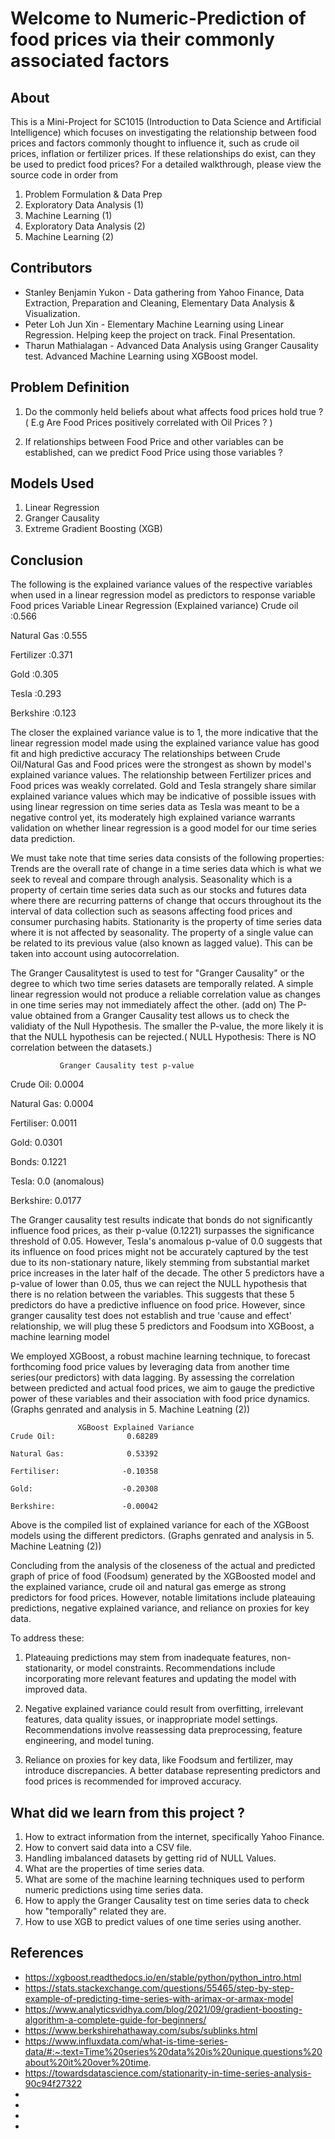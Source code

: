 # Welcome to Numeric-Prediction of food prices via their commonly associated factors

## About

This is a Mini-Project for SC1015 (Introduction to Data Science and Artificial Intelligence) which focuses on investigating the relationship between food prices and factors commonly thought to influence it, such as crude oil prices, inflation or fertilizer prices. If these relationships do exist, can they be used to predict food prices? 
For a detailed walkthrough, please view the source code in order from 

1. Problem Formulation & Data Prep
2. Exploratory Data Analysis (1)
3. Machine Learning (1)
4. Exploratory Data Analysis (2)
5. Machine Learning (2)

## Contributors
- Stanley Benjamin Yukon - Data gathering from Yahoo Finance, Data Extraction, Preparation and Cleaning, Elementary Data Analysis & Visualization.
- Peter Loh Jun Xin  - Elementary Machine Learning using Linear Regression. Helping keep the project on track. Final Presentation.
-  Tharun Mathialagan - Advanced Data Analysis using Granger Causality test. Advanced Machine Learning using XGBoost model.

## Problem Definition
1. Do the commonly held beliefs about what affects food prices hold true ? ( E.g Are Food Prices positively correlated with Oil Prices ? )
  
2. If relationships between Food Price and other variables can be established, can we predict Food Price using those variables ?

## Models Used
1. Linear Regression
2. Granger Causality
3. Extreme Gradient Boosting (XGB)

## Conclusion 

The following is the explained variance values of the respective variables when used in a linear regression model as predictors to response variable Food prices 
Variable      Linear Regression (Explained variance)
Crude oil    :0.566       

Natural Gas  :0.555

Fertilizer   :0.371

Gold         :0.305

Tesla        :0.293

Berkshire    :0.123

The closer the explained variance value is to 1, the more indicative that the linear regression model made using the explained variance value has good fit and high predictive accuracy
The relationships between Crude Oil/Natural Gas and Food prices were the strongest as shown by model's explained variance values.
The relationship between Fertilizer prices and Food prices was weakly correlated.
Gold and Tesla strangely share similar explained variance values which may be indicative of possible issues with using linear regression on time series data as Tesla was meant to be a negative control yet, its moderately high explained variance warrants validation on whether linear regression is a good model for our time series data prediction.

We must take note that time series data consists of the following properties:
Trends are the overall rate of change in a time series data which is what we seek to reveal and compare through analysis.
Seasonality which is a property of certain time series data such as our stocks and futures data where there are recurring patterns of change that occurs throughout its the interval of data collection such as seasons affecting food prices and consumer purchasing habits.
Stationarity is the property of time series data where it is not affected by seasonality.
The property of a single value can be related to its previous value (also known as lagged value). This can be taken into account using autocorrelation.


The Granger Causalitytest is used to test for "Granger Causality" or the degree to which two time series datasets are temporally related.
A simple linear regression would not produce a reliable correlation value as changes in one time series may not immediately affect the other. (add on) The P-value obtained from a Granger Causality test allows us to check the validiaty of the Null Hypothesis. The smaller the P-value, the more likely it is that the NULL hypothesis can be rejected.( NULL Hypothesis: There is NO correlation between the datasets.)

               Granger Causality test p-value
Crude Oil:                0.0004

Natural Gas:              0.0004

Fertiliser:               0.0011

Gold:                     0.0301

Bonds:                    0.1221

Tesla:                    0.0 (anomalous)

Berkshire:                0.0177


The Granger causality test results indicate that bonds do not significantly influence food prices, as their p-value (0.1221) surpasses the significance threshold of 0.05. However, Tesla's anomalous p-value of 0.0 suggests that its influence on food prices might not be accurately captured by the test due to its non-stationary nature, likely stemming from substantial market price increases in the later half of the decade.
The other 5 predictors have a p-value of lower than 0.05, thus we can reject the NULL hypothesis that there is no relation between the variables. This suggests that these 5 predictors do have a predictive influence on food price. However, since granger causality test does not establish and true 'cause and effect' relationship, we will plug these 5 predictors and Foodsum into XGBoost, a machine learning model 

We employed XGBoost, a robust machine learning technique, to forecast forthcoming food price values by leveraging data from another time series(our predictors) with data lagging. By assessing the correlation between predicted and actual food prices, we aim to gauge the predictive power of these variables and their association with food price dynamics. (Graphs genrated and analysis in 5. Machine Leatning (2))

                   XGBoost Explained Variance
    Crude Oil:                0.68289

    Natural Gas:              0.53392

    Fertiliser:              -0.10358

    Gold:                    -0.20308

    Berkshire:               -0.00042
    
    
Above is the compiled list of explained variance for each of the XGBoost models using the different predictors. (Graphs genrated and analysis in 5. Machine Leatning (2))

Concluding from the analysis of the closeness of the actual and predicted graph of price of food (Foodsum) generated by the XGBoosted model and the explained variance, crude oil and natural gas emerge as strong predictors for food prices. However, notable limitations include plateauing predictions, negative explained variance, and reliance on proxies for key data. 

To address these:

1. Plateauing predictions may stem from inadequate features, non-stationarity, or model constraints. Recommendations include incorporating more relevant features and updating the model with improved data.

2. Negative explained variance could result from overfitting, irrelevant features, data quality issues, or inappropriate model settings. Recommendations involve reassessing data preprocessing, feature engineering, and model tuning.

3. Reliance on proxies for key data, like Foodsum and fertilizer, may introduce discrepancies. A better database representing predictors and food prices is recommended for improved accuracy.



## What did we learn from this project ?
1. How to extract information from the internet, specifically Yahoo Finance.
2. How to convert said data into a CSV file.
3. Handling imbalanced datasets by getting rid of NULL Values.
4. What are the properties of time series data.
5. What are some of the machine learning techniques used to perform numeric predictions using time series data.
6. How to apply the Granger Causality test on time series data to check how "temporally" related they are.
7. How to use XGB to predict values of one time series using another.

## References
- https://xgboost.readthedocs.io/en/stable/python/python_intro.html
- https://stats.stackexchange.com/questions/55465/step-by-step-example-of-predicting-time-series-with-arimax-or-armax-model
- https://www.analyticsvidhya.com/blog/2021/09/gradient-boosting-algorithm-a-complete-guide-for-beginners/
- https://www.berkshirehathaway.com/subs/sublinks.html
- https://www.influxdata.com/what-is-time-series-data/#:~:text=Time%20series%20data%20is%20unique,questions%20about%20it%20over%20time.
- https://towardsdatascience.com/stationarity-in-time-series-analysis-90c94f27322
-
-
-
-

